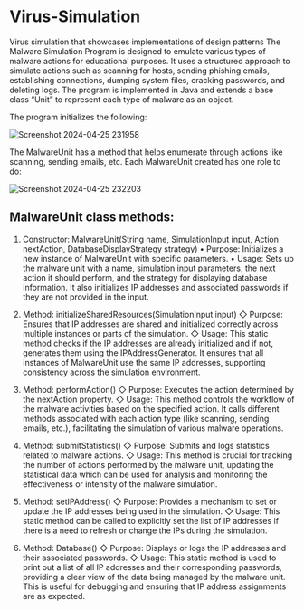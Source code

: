 # Virus-Simulation
Virus simulation that showcases implementations of design patterns
The Malware Simulation Program is designed to emulate various types of malware actions for educational purposes. It uses a structured approach to simulate actions such as scanning for hosts, sending phishing emails, establishing connections, dumping system files, cracking passwords, and deleting logs. The program is implemented in Java and extends a base class “Unit” to represent each type of malware as an object.

The program initializes the following:

![Screenshot 2024-04-25 231958](https://github.com/MuhiEddinTahhan/Virus-Simulation/assets/96084107/c26835b5-f9e2-4bab-983f-ee0ed4b055ca)


The MalwareUnit has a method that helps enumerate through actions like scanning, sending emails, etc. Each MalwareUnit created has one role to do:


![Screenshot 2024-04-25 232203](https://github.com/MuhiEddinTahhan/Virus-Simulation/assets/96084107/cc2cce85-2263-42d3-9d3e-ccfd9ef5cdae)


## MalwareUnit class methods:


1. Constructor: MalwareUnit(String name, SimulationInput input, Action nextAction, DatabaseDisplayStrategy strategy)
• Purpose: Initializes a new instance of MalwareUnit with specific parameters.
• Usage: Sets up the malware unit with a name, simulation input parameters, the next action it should perform, and the strategy for displaying database information. It also initializes IP addresses and associated passwords if they are not provided in the input.


2. Method: initializeSharedResources(SimulationInput input)
◇ Purpose: Ensures that IP addresses are shared and initialized correctly across multiple instances or parts of the simulation.
◇ Usage: This static method checks if the IP addresses are already initialized and if not, generates them using the IPAddressGenerator. It ensures that all instances of MalwareUnit use the same IP addresses, supporting consistency across the simulation environment.


3. Method: performAction()
◇ Purpose: Executes the action determined by the nextAction property.
◇ Usage: This method controls the workflow of the malware activities based on the specified action. It calls different methods associated with each action type (like scanning, sending emails, etc.), facilitating the simulation of various malware operations.


4. Method: submitStatistics()
◇ Purpose: Submits and logs statistics related to malware actions.
◇ Usage: This method is crucial for tracking the number of actions performed by the malware unit, updating the statistical data which can be used for analysis and monitoring the effectiveness or intensity of the malware simulation.


5. Method: setIPAddress()
◇ Purpose: Provides a mechanism to set or update the IP addresses being used in the simulation.
◇ Usage: This static method can be called to explicitly set the list of IP addresses if there is a need to refresh or change the IPs during the simulation.


6. Method: Database()
◇ Purpose: Displays or logs the IP addresses and their associated passwords.
◇ Usage: This static method is used to print out a list of all IP addresses and their corresponding passwords, providing a clear view of the data being managed by the malware unit. This is useful for debugging and ensuring that IP address assignments are as expected.

